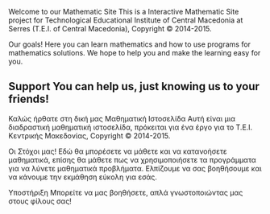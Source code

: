 Welcome to our Mathematic Site
This is a Interactive Mathematic Site project for Technological Educational Institute of Central Macedonia at Serres (T.E.I. of Central Macedonia), Copyright © 2014-2015.

Our goals!
Here you can learn mathematics and how to use programs for mathematics solutions. We hope to help you and make the learning easy for you.

Support
You can help us, just knowing us to your friends!
--------------------------------------------------------------------------------------------------------------------------------
Καλώς ήρθατε στη δική μας Μαθηματική Ιστοσελίδα
Αυτή είναι μια διαδραστική μαθηματική ιστοσελίδα, πρόκειται για ένα έργο για το Τ.Ε.Ι. Κεντρικής Μακεδονίας, Copyright © 2014-2015.

Οι Στόχοι μας!
Εδώ θα μπορέσετε να μάθετε και να κατανοήσετε μαθηματικά, επίσης θα μάθετε πως να χρησιμοποιήσετε τα προγράμματα για να λύνετε μαθηματικά προβλήματα. Ελπίζουμε να σας βοηθήσουμε και να κάνουμε την εκμάθηση εύκολη για εσάς.

Υποστήριξη
Μπορείτε να μας βοηθήσετε, απλά γνωστοποιώντας μας στους φίλους σας!

   
